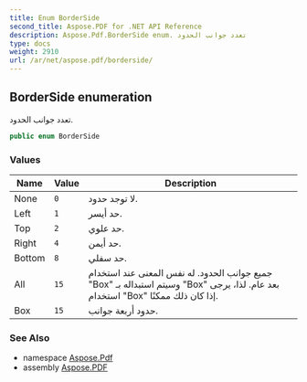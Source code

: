 ```yaml
---
title: Enum BorderSide
second_title: Aspose.PDF for .NET API Reference
description: Aspose.Pdf.BorderSide enum. تعدد جوانب الحدود
type: docs
weight: 2910
url: /ar/net/aspose.pdf/borderside/
---
```

## BorderSide enumeration

تعدد جوانب الحدود.

```csharp
public enum BorderSide
```

### Values

| Name | Value | Description |
| --- | --- | --- |
| None | `0` | لا توجد حدود. |
| Left | `1` | حد أيسر. |
| Top | `2` | حد علوي. |
| Right | `4` | حد أيمن. |
| Bottom | `8` | حد سفلي. |
| All | `15` | جميع جوانب الحدود. له نفس المعنى عند استخدام "Box" وسيتم استبداله بـ "Box" بعد عام. لذا، يرجى استخدام "Box" إذا كان ذلك ممكنًا. |
| Box | `15` | حدود أربعة جوانب. |

### See Also

* namespace [Aspose.Pdf](../../aspose.pdf/)
* assembly [Aspose.PDF](../../)
